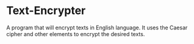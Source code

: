 # Text-Encrypter
A program that will encrypt texts in English language. It uses the Caesar cipher and other elements to encrypt the desired texts. 
